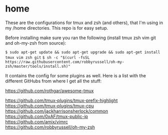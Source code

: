 # home
These are the configurations for tmux and zsh (and others), that I'm using in my /home directories. This repo is for easy setup.

Before installing make sure you ran the following (install tmux zsh vim git and oh-my-zsh from source):

`$ sudo apt-get update && sudo apt-get upgrade && sudo apt-get install tmux vim zsh git`
`$ sh -c "$(curl -fsSL https://raw.githubusercontent.com/robbyrussell/oh-my-zsh/master/tools/install.sh)"`

It contains the config for some plugins as well. Here is a list with the different GitHubs from where I get all the stuff:

https://github.com/rothgar/awesome-tmux  

https://github.com/tmux-plugins/tmux-prefix-highlight  
https://github.com/tmux-plugins/tmux-cpu  
https://github.com/jackharrisonsherlock/common  
https://github.com/0xAF/tmux-public-ip  
https://github.com/amix/vimrc  
https://github.com/robbyrussell/oh-my-zsh

